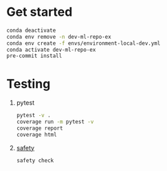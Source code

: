 # Get started
```bash
conda deactivate
conda env remove -n dev-ml-repo-ex
conda env create -f envs/environment-local-dev.yml
conda activate dev-ml-repo-ex
pre-commit install
```

# Testing
1. pytest
    ```bash
    pytest -v .
    coverage run -m pytest -v
    coverage report
    coverage html
    ```
2. [safety](https://github.com/pyupio/safety)
    ```bash
    safety check
    ```
